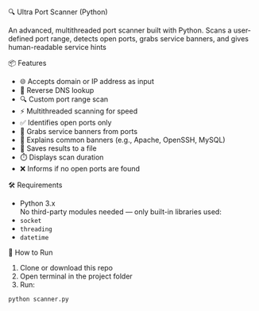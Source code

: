 🔍 Ultra Port Scanner (Python)

An advanced, multithreaded port scanner built with Python. Scans a user-defined port range, detects open ports, grabs service banners, and gives human-readable service hints

📦 Features

- 🌐 Accepts domain or IP address as input
- 🔁 Reverse DNS lookup
- 🔍 Custom port range scan
- ⚡ Multithreaded scanning for speed
- ✅ Identifies open ports only
- 📄 Grabs service banners from ports
- 🧠 Explains common banners (e.g., Apache, OpenSSH, MySQL)
- 💾 Saves results to a file
- ⏱️ Displays scan duration
- ❌ Informs if no open ports are found

🛠️ Requirements

- Python 3.x  
No third-party modules needed — only built-in libraries used:
- `socket`
- `threading`
- `datetime`

🚀 How to Run

1. Clone or download this repo
2. Open terminal in the project folder
3. Run:

```bash
python scanner.py
